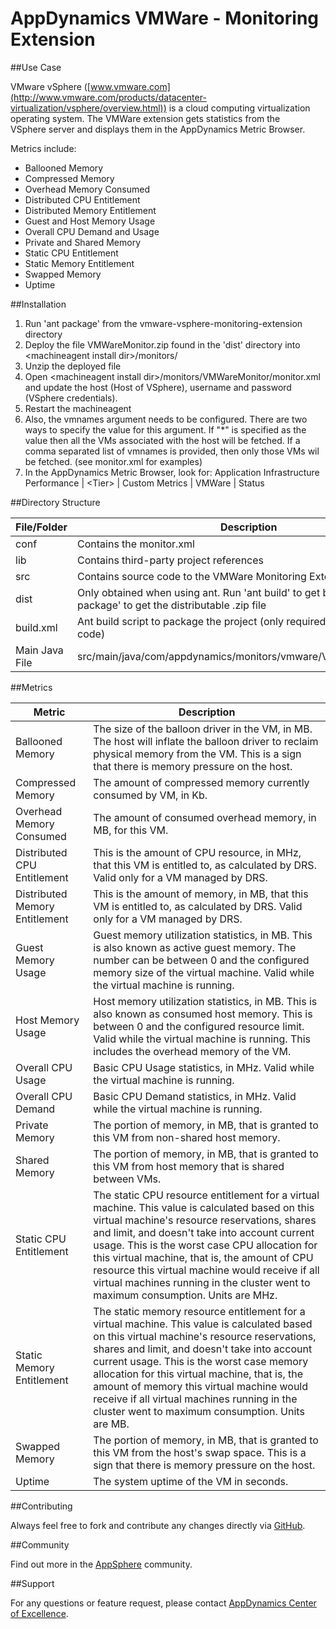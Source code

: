 # AppDynamics VMWare - Monitoring Extension


##Use Case

VMware vSphere ([www.vmware.com](http://www.vmware.com/products/datacenter-virtualization/vsphere/overview.html)) is a cloud computing virtualization operating system. The VMWare extension gets statistics from the VSphere server and displays them in the AppDynamics Metric Browser.

Metrics include:

* Ballooned Memory
* Compressed Memory
* Overhead Memory Consumed
* Distributed CPU Entitlement
* Distributed Memory Entitlement
* Guest and Host Memory Usage
* Overall CPU Demand and Usage
* Private and Shared Memory
* Static CPU Entitlement
* Static Memory Entitlement
* Swapped Memory
* Uptime


##Installation

1. Run 'ant package' from the vmware-vsphere-monitoring-extension directory
2. Deploy the file VMWareMonitor.zip found in the 'dist' directory into \<machineagent install dir\>/monitors/
3. Unzip the deployed file
4. Open \<machineagent install dir\>/monitors/VMWareMonitor/monitor.xml and update the host (Host of VSphere), username and password (VSphere credentials).
5. Restart the machineagent
6. Also, the vmnames argument needs to be configured. There are two ways to specify the value for this argument. If "*" is specified as the value then all the VMs associated with the host will be fetched. If a comma separated list of vmnames is provided, then only those VMs wil be fetched. (see monitor.xml for examples)
7. In the AppDynamics Metric Browser, look for: Application Infrastructure Performance  | \<Tier\> | Custom Metrics | VMWare | Status


##Directory Structure

| File/Folder | Description |
| --- | --- |
| conf | Contains the monitor.xml |
| lib | Contains third-party project references |
| src | Contains source code to the VMWare Monitoring Extension |
| dist | Only obtained when using ant. Run 'ant build' to get binaries. Run 'ant package' to get the distributable .zip file |
| build.xml | Ant build script to package the project (only required if changing java code) |
| Main Java File | src/main/java/com/appdynamics/monitors/vmware/VMWareMonitor.java


##Metrics

Metric | Description |
| --- | --- |
| Ballooned Memory | The size of the balloon driver in the VM, in MB. The host will inflate the balloon driver to reclaim physical memory from the VM. This is a sign that there is memory pressure on the host. |
| Compressed Memory | The amount of compressed memory currently consumed by VM, in Kb. |
| Overhead Memory Consumed | The amount of consumed overhead memory, in MB, for this VM. |
| Distributed CPU Entitlement | This is the amount of CPU resource, in MHz, that this VM is entitled to, as calculated by DRS. Valid only for a VM managed by DRS.  |
| Distributed Memory Entitlement | This is the amount of memory, in MB, that this VM is entitled to, as calculated by DRS. Valid only for a VM managed by DRS. |
| Guest Memory Usage | Guest memory utilization statistics, in MB. This is also known as active guest memory. The number can be between 0 and the configured memory size of the virtual machine. Valid while the virtual machine is running. |
| Host Memory Usage | Host memory utilization statistics, in MB. This is also known as consumed host memory. This is between 0 and the configured resource limit. Valid while the virtual machine is running. This includes the overhead memory of the VM. |
| Overall CPU Usage | Basic CPU Usage statistics, in MHz. Valid while the virtual machine is running.  |
| Overall CPU Demand | Basic CPU Demand statistics, in MHz. Valid while the virtual machine is running.  |
| Private Memory | The portion of memory, in MB, that is granted to this VM from non-shared host memory. |
| Shared Memory | The portion of memory, in MB, that is granted to this VM from host memory that is shared between VMs.  |
| Static CPU Entitlement | The static CPU resource entitlement for a virtual machine. This value is calculated based on this virtual machine's resource reservations, shares and limit, and doesn't take into account current usage. This is the worst case CPU allocation for this virtual machine, that is, the amount of CPU resource this virtual machine would receive if all virtual machines running in the cluster went to maximum consumption. Units are MHz. |
| Static Memory Entitlement | The static memory resource entitlement for a virtual machine. This value is calculated based on this virtual machine's resource reservations, shares and limit, and doesn't take into account current usage. This is the worst case memory allocation for this virtual machine, that is, the amount of memory this virtual machine would receive if all virtual machines running in the cluster went to maximum consumption. Units are MB. |
| Swapped Memory | The portion of memory, in MB, that is granted to this VM from the host's swap space. This is a sign that there is memory pressure on the host.  |
| Uptime | The system uptime of the VM in seconds. |



##Contributing

Always feel free to fork and contribute any changes directly via [GitHub](https://github.com/Appdynamics/vmware-vsphere-monitoring-extension).

##Community

Find out more in the [AppSphere](http://appsphere.appdynamics.com/t5/Extensions/VMware-vSphere-Monitoring-Extension/idi-p/839) community.

##Support

For any questions or feature request, please contact [AppDynamics Center of Excellence](mailto:ace-request@appdynamics.com).
